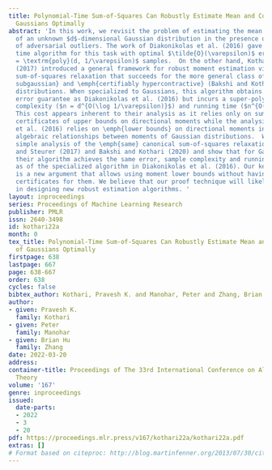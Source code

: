 ```yaml
---
title: Polynomial-Time Sum-of-Squares Can Robustly Estimate Mean and Covariance of
  Gaussians Optimally
abstract: 'In this work, we revisit the problem of estimating the mean and covariance
  of an unknown $d$-dimensional Gaussian distribution in the presence of an $\varepsilon$-fraction
  of adversarial outliers. The work of Diakonikolas et al. (2016) gave a polynomial
  time algorithm for this task with optimal $\tilde{O}(\varepsilon)$ error using $n
  = \textrm{poly}(d, 1/\varepsilon)$ samples.  On the other hand, Kothari and Steurer
  (2017) introduced a general framework for robust moment estimation via a canonical
  sum-of-squares relaxation that succeeds for the more general class of \emph{certifiably
  subgaussian} and \emph{certifiably hypercontractive} (Bakshi and Kothari, 2020)
  distributions. When specialized to Gaussians, this algorithm obtains the same $\tilde{O}(\varepsilon)$
  error guarantee as Diakonikolas et al. (2016) but incurs a super-polynomial sample
  complexity ($n = d^{O(\log 1/\varepsilon)}$) and running time ($n^{O(\log(1/\varepsilon))}$).
  This cost appears inherent to their analysis as it relies only on sum-of-squares
  certificates of upper bounds on directional moments while the analysis in Diakonikolas
  et al. (2016) relies on \emph{lower bounds} on directional moments inferred from
  algebraic relationships between moments of Gaussian distributions.  We give a new,
  simple analysis of the \emph{same} canonical sum-of-squares relaxation used in Kothari
  and Steurer (2017) and Bakshi and Kothari (2020) and show that for Gaussian distributions,
  their algorithm achieves the same error, sample complexity and running time guarantees
  as of the specialized algorithm in Diakonikolas et al. (2016). Our key innovation
  is a new argument that allows using moment lower bounds without having sum-of-squares
  certificates for them. We believe that our proof technique will likely be useful
  in designing new robust estimation algorithms. '
layout: inproceedings
series: Proceedings of Machine Learning Research
publisher: PMLR
issn: 2640-3498
id: kothari22a
month: 0
tex_title: Polynomial-Time Sum-of-Squares Can Robustly Estimate Mean and Covariance
  of Gaussians Optimally
firstpage: 638
lastpage: 667
page: 638-667
order: 638
cycles: false
bibtex_author: Kothari, Pravesh K. and Manohar, Peter and Zhang, Brian Hu
author:
- given: Pravesh K.
  family: Kothari
- given: Peter
  family: Manohar
- given: Brian Hu
  family: Zhang
date: 2022-03-20
address:
container-title: Proceedings of The 33rd International Conference on Algorithmic Learning
  Theory
volume: '167'
genre: inproceedings
issued:
  date-parts:
  - 2022
  - 3
  - 20
pdf: https://proceedings.mlr.press/v167/kothari22a/kothari22a.pdf
extras: []
# Format based on citeproc: http://blog.martinfenner.org/2013/07/30/citeproc-yaml-for-bibliographies/
---
```

